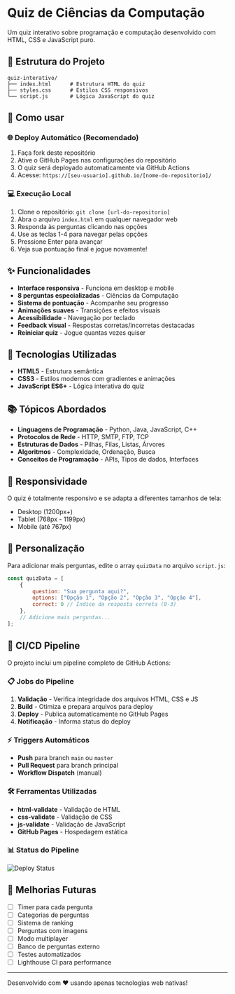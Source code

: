 # Quiz de Ciências da Computação

Um quiz interativo sobre programação e computação desenvolvido com HTML, CSS e JavaScript puro.

## 📁 Estrutura do Projeto

```
quiz-interativo/
├── index.html      # Estrutura HTML do quiz
├── styles.css      # Estilos CSS responsivos
└── script.js       # Lógica JavaScript do quiz
```

## 🚀 Como usar

### 🌐 Deploy Automático (Recomendado)
1. Faça fork deste repositório
2. Ative o GitHub Pages nas configurações do repositório
3. O quiz será deployado automaticamente via GitHub Actions
4. Acesse: `https://[seu-usuario].github.io/[nome-do-repositorio]/`

### 💻 Execução Local
1. Clone o repositório: `git clone [url-do-repositorio]`
2. Abra o arquivo `index.html` em qualquer navegador web
3. Responda às perguntas clicando nas opções
4. Use as teclas 1-4 para navegar pelas opções
5. Pressione Enter para avançar
6. Veja sua pontuação final e jogue novamente!

## ✨ Funcionalidades

- **Interface responsiva** - Funciona em desktop e mobile
- **8 perguntas especializadas** - Ciências da Computação
- **Sistema de pontuação** - Acompanhe seu progresso
- **Animações suaves** - Transições e efeitos visuais
- **Acessibilidade** - Navegação por teclado
- **Feedback visual** - Respostas corretas/incorretas destacadas
- **Reiniciar quiz** - Jogue quantas vezes quiser

## 🎯 Tecnologias Utilizadas

- **HTML5** - Estrutura semântica
- **CSS3** - Estilos modernos com gradientes e animações
- **JavaScript ES6+** - Lógica interativa do quiz

## 📚 Tópicos Abordados

- **Linguagens de Programação** - Python, Java, JavaScript, C++
- **Protocolos de Rede** - HTTP, SMTP, FTP, TCP
- **Estruturas de Dados** - Pilhas, Filas, Listas, Árvores
- **Algoritmos** - Complexidade, Ordenação, Busca
- **Conceitos de Programação** - APIs, Tipos de dados, Interfaces

## 📱 Responsividade

O quiz é totalmente responsivo e se adapta a diferentes tamanhos de tela:
- Desktop (1200px+)
- Tablet (768px - 1199px)
- Mobile (até 767px)

## 🎨 Personalização

Para adicionar mais perguntas, edite o array `quizData` no arquivo `script.js`:

```javascript
const quizData = [
    {
        question: "Sua pergunta aqui?",
        options: ["Opção 1", "Opção 2", "Opção 3", "Opção 4"],
        correct: 0 // Índice da resposta correta (0-3)
    },
    // Adicione mais perguntas...
];
```

## 🔄 CI/CD Pipeline

O projeto inclui um pipeline completo de GitHub Actions:

### 📋 Jobs do Pipeline
1. **Validação** - Verifica integridade dos arquivos HTML, CSS e JS
2. **Build** - Otimiza e prepara arquivos para deploy
3. **Deploy** - Publica automaticamente no GitHub Pages
4. **Notificação** - Informa status do deploy

### ⚡ Triggers Automáticos
- **Push** para branch `main` ou `master`
- **Pull Request** para branch principal
- **Workflow Dispatch** (manual)

### 🛠️ Ferramentas Utilizadas
- **html-validate** - Validação de HTML
- **css-validate** - Validação de CSS
- **js-validate** - Validação de JavaScript
- **GitHub Pages** - Hospedagem estática

### 📊 Status do Pipeline
![Deploy Status](https://github.com/[usuario]/[repositorio]/workflows/Deploy%20Quiz%20to%20GitHub%20Pages/badge.svg)

## 🔧 Melhorias Futuras

- [ ] Timer para cada pergunta
- [ ] Categorias de perguntas
- [ ] Sistema de ranking
- [ ] Perguntas com imagens
- [ ] Modo multiplayer
- [ ] Banco de perguntas externo
- [ ] Testes automatizados
- [ ] Lighthouse CI para performance

---

Desenvolvido com ❤️ usando apenas tecnologias web nativas!
